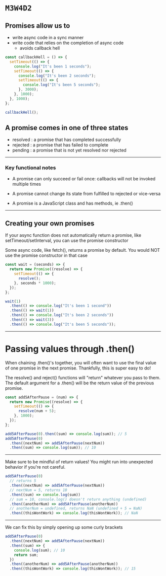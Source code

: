 # `M3W4D2`

## Promises allow us to

- write async code in a sync manner
- write code that relies on the completion of async code
  - avoids callback hell

```js
const callbackHell = () => {
  setTimeout(() => {
    console.log("It's been 1 seconds");
    setTimeout(() => {
      console.log("It's been 2 seconds");
      setTimeout(() => {
        console.log("It's been 5 seconds");
      }, 3000);
    }, 1000);
  }, 1000);
};

callbackHell();
```

## A promise comes in one of three states

- resolved : a promise that has completed successfully
- rejected : a promise that has failed to complete
- pending : a promise that is not yet resolved nor rejected

---

### Key functional notes

- A promise can only succeed or fail once: callbacks will not be invoked multiple times

- A promise cannot change its state from fulfilled to rejected or vice-versa

- A promise is a JavaScript class and has methods, ie .then()

---

## Creating your own promises

If your async function does not automatically return a promise, like setTimeout/setInterval, you can use the promise constructor

Some async code, like fetch(), returns a promise by default. You would NOT use the promise constructor in that case

```js
const wait = (seconds) => {
  return new Promise((resolve) => {
    setTimeout(() => {
      resolve();
    }, seconds * 1000);
  });
};

wait(1)
  .then(() => console.log("It's been 1 second"))
  .then(() => wait(1))
  .then(() => console.log("It's been 2 seconds"))
  .then(() => wait(3))
  .then(() => console.log("It's been 5 seconds"));
```

---

# Passing values through .then()

When chaining .then()'s together, you will often want to use the final value of
one promise in the next promise. Thankfully, this is super easy to do!

The resolve() and reject() functions will "return" whatever you pass to them.
The default argument for a .then() will be the return value of the previous
promise.

```js
const add5AfterPause = (num) => {
  return new Promise((resolve) => {
    setTimeout(() => {
      resolve(num + 5);
    }, 1000);
  });
};

add5AfterPause(0).then((sum) => console.log(sum)); // 5
add5AfterPause(0)
  .then((nextNum) => add5AfterPause(nextNum))
  .then((sum) => console.log(sum)); // 10
```

---

Make sure to be mindful of return values! You might run into unexpected behavior
if you're not careful.

```js
add5AfterPause(0)
  // returns 5
  .then((nextNum) => add5AfterPause(nextNum))
  // nextNum = 5, returns 10
  .then((sum) => console.log(sum))
  // sum = 10, console.log() doesn't return anything (undefined)
  .then((anotherNum) => add5AfterPause(anotherNum))
  // anotherNum = undefined, returns NaN (undefined + 5 = NaN)
  .then((thisWontWork) => console.log(thisWontWork)); // NaN
```

---

We can fix this by simply opening up some curly brackets

```js
add5AfterPause(0)
  .then((nextNum) => add5AfterPause(nextNum))
  .then((sum) => {
    console.log(sum); // 10
    return sum;
  })
  .then((anotherNum) => add5AfterPause(anotherNum))
  .then((thisWontWork) => console.log(thisWontWork)); // 15
```
